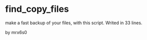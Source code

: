 # find_copy_files

make a fast backup of your files, with this script. Writed in 33 lines. 

by mrx6s0 
